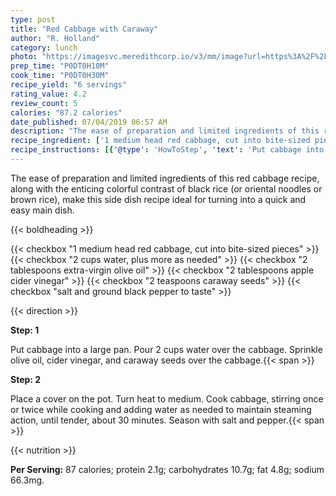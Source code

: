 ```yaml
---
type: post
title: "Red Cabbage with Caraway"
author: "R. Holland"
category: lunch
photo: "https://imagesvc.meredithcorp.io/v3/mm/image?url=https%3A%2F%2Fimages.media-allrecipes.com%2Fuserphotos%2F1881372.jpg"
prep_time: "P0DT0H10M"
cook_time: "P0DT0H30M"
recipe_yield: "6 servings"
rating_value: 4.2
review_count: 5
calories: "87.2 calories"
date_published: 07/04/2019 06:57 AM
description: "The ease of preparation and limited ingredients of this red cabbage recipe, along with the enticing colorful contrast of black rice (or oriental noodles or brown rice), make this side dish recipe ideal for turning into a quick and easy main dish."
recipe_ingredient: ['1 medium head red cabbage, cut into bite-sized pieces', '2 cups water, plus more as needed', '2 tablespoons extra-virgin olive oil', '2 tablespoons apple cider vinegar', '2 teaspoons caraway seeds', 'salt and ground black pepper to taste']
recipe_instructions: [{'@type': 'HowToStep', 'text': 'Put cabbage into a large pan. Pour 2 cups water over the cabbage. Sprinkle olive oil, cider vinegar, and caraway seeds over the cabbage.\n'}, {'@type': 'HowToStep', 'text': 'Place a cover on the pot. Turn heat to medium. Cook cabbage, stirring once or twice while cooking and adding water as needed to maintain steaming action, until tender, about 30 minutes. Season with salt and pepper.\n'}]
---
```


The ease of preparation and limited ingredients of this red cabbage recipe, along with the enticing colorful contrast of black rice (or oriental noodles or brown rice), make this side dish recipe ideal for turning into a quick and easy main dish. 

{{< boldheading >}}

{{< checkbox "1 medium head red cabbage, cut into bite-sized pieces" >}}
{{< checkbox "2 cups water, plus more as needed" >}}
{{< checkbox "2 tablespoons extra-virgin olive oil" >}}
{{< checkbox "2 tablespoons apple cider vinegar" >}}
{{< checkbox "2 teaspoons caraway seeds" >}}
{{< checkbox "salt and ground black pepper to taste" >}}


{{< direction >}}

**Step: 1**

Put cabbage into a large pan. Pour 2 cups water over the cabbage. Sprinkle olive oil, cider vinegar, and caraway seeds over the cabbage.{{< span >}}

**Step: 2**

Place a cover on the pot. Turn heat to medium. Cook cabbage, stirring once or twice while cooking and adding water as needed to maintain steaming action, until tender, about 30 minutes. Season with salt and pepper.{{< span >}}

{{< nutrition >}}

**Per Serving:** 87 calories; protein 2.1g; carbohydrates 10.7g; fat 4.8g; sodium 66.3mg.